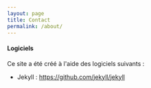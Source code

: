 ```yaml
---
layout: page
title: Contact
permalink: /about/
---
```


#### Logiciels

Ce site a été créé à l'aide des logiciels suivants :

- Jekyll : https://github.com/jekyll/jekyll
